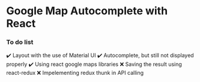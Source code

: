 # Google Map Autocomplete with React
### To do list
✔️ Layout with the use of Material UI
✔️ Autocomplete, but still not displayed properly
✔️ Using react google maps libraries
❌ Saving the result using react-redux
❌ Impelementing redux thunk in API calling
